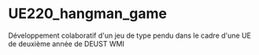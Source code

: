 ﻿# UE220_hangman_game
 
Développement colaboratif d'un jeu de type pendu dans le cadre d'une UE de deuxième année de DEUST WMI

